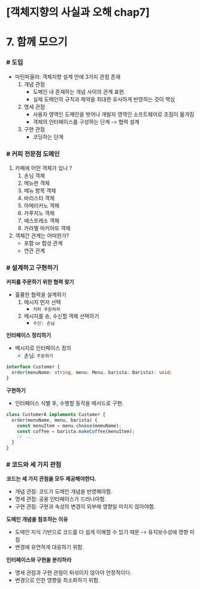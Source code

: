 # [객체지향의 사실과 오해 chap7]

# 7. 함께 모으기

### # 도입

- 마틴파울러: 객체지향 설계 안에 3가지 관점 존재
  1. 개념 관점
     - 도메인 내 존재하는 개념 사이의 관계 표현.
     - 실제 도메인의 규칙과 제약을 최대한 유사하게 반영하는 것이 핵심
  2. 명세 관점
     - 사용자 영역인 도메인을 벗어나 개발자 영역인 소프트웨어로 초점이 옮겨짐
     - 객체의 인터페이스를 구성하는 단계 -> 협력 설계
  3. 구현 관점
     - 코딩하는 단계

### # 커피 전문점 도메인

1. 카페에 어떤 객체가 있나 ?
   1. 손님 객체
   2. 메뉴판 객체
   3. 메뉴 항목 객체
   4. 바리스타 객체
   5. 아메리카노 객체
   6. 카푸치노 객체
   7. 에스프레소 객체
   8. 카라멜 마키아또 객체
2. 객체간 관계는 어떠한가?
   - 포함 or 합성 관계
   - 연관 관계

### # 설계하고 구현하기

**커피를 주문하기 위한 협력 찾기**

- 훌륭한 협력을 설계하기
  1. 메시지 먼저 선택
     - `커피 주문하라`
  2. 메시지를 송, 수신할 객체 선택하기
     - `수신: 손님`

**인터페이스 정리하기**

- 메시지로 인터페이스 정의
  - 손님: `주문하기`

```typescript
interface Customer {
  order(menuName: string, menu: Menu, barista: Barista): void;
}
```

**구현하기**

- 인터페이스 식별 후, 수행할 동작을 메서드로 구현.

```typescript
class CustomerA implements Customer {
  order(menuName, menu, barista) {
    const menuItem = menu.choose(memuName);
    const coffee = barista.makeCoffee(menuItem);
    // ...
  }
}
```

### # 코드와 세 가지 관점

**코드는 세 가지 관점을 모두 제공해야한다.**

- 개념 관점: 코드가 도메인 개념을 반영해야함.
- 명세 관점: 공용 인터페이스가 드러나야함.
- 구현 관점: 구현과 속성의 변경이 외부에 영향일 미치지 않아야함.

**도메인 개념을 참조하는 이유**

- 도메인 지식 기반으로 코드를 더 쉽게 이해할 수 있기 때문 -> 유지보수성에 영향 미침
- 변경에 유연하게 대응하기 위함.

**인터페이스와 구현을 분리하라**

- 명세 관점과 구현 관점이 뒤섞이지 않아야 안정적이다.
- 변경으로 인한 영향을 최소화하기 위함.
